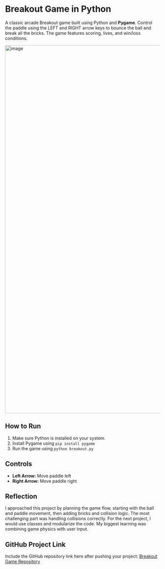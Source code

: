  <h1>Breakout Game in Python</h1>
    <p>A classic arcade Breakout game built using Python and <strong>Pygame</strong>. Control the paddle using the LEFT and RIGHT arrow keys to bounce the ball and break all the bricks. The game features scoring, lives, and win/loss conditions.</p>
<img width="1920" height="1200" alt="image" src="https://github.com/user-attachments/assets/0a07efce-e4b2-481b-a7d5-a09ad9a81039" />

  <h2>How to Run</h2>
    <ol>
        <li>Make sure Python is installed on your system.</li>
        <li>Install Pygame using <code>pip install pygame</code></li>
        <li>Run the game using <code>python breakout.py</code></li>
    </ol>
    <h2>Controls</h2>
    <ul>
        <li><strong>Left Arrow:</strong> Move paddle left</li>
        <li><strong>Right Arrow:</strong> Move paddle right</li>
    </ul>
    <h2>Reflection</h2>
    <p>
        I approached this project by planning the game flow, starting with the ball and paddle movement, then adding bricks and collision logic. The most challenging part was handling collisions correctly. 
        For the next project, I would use classes and modularize the code. My biggest learning was combining game physics with user input. 
    </p>
    <h2>GitHub Project Link</h2>
    <p>Include the GitHub repository link here after pushing your project: <a href="https://github.com/yourusername/breakout-game">Breakout Game Repository</a></p>
